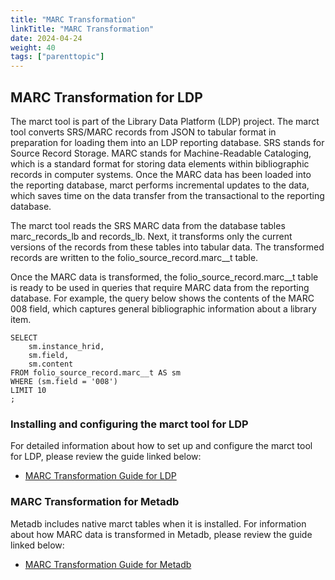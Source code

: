```yaml
---
title: "MARC Transformation"
linkTitle: "MARC Transformation"
date: 2024-04-24
weight: 40
tags: ["parenttopic"]
---
```


## MARC Transformation for LDP

The marct tool is part of the Library Data Platform (LDP) project. The marct tool converts SRS/MARC records from JSON to tabular format in preparation for loading them into an LDP reporting database. SRS stands for Source Record Storage. MARC stands for Machine-Readable Cataloging, which is a standard format for storing data elements within bibliographic records in computer systems. Once the MARC data has been loaded into the reporting database, marct performs incremental updates to the data, which saves time on the data transfer from the transactional to the reporting database.

The marct tool reads the SRS MARC data from the database tables marc_records_lb and records_lb. Next, it transforms only the current versions of the records from these tables into tabular data. The transformed records are written to the folio_source_record.marc__t table.

Once the MARC data is transformed, the folio_source_record.marc__t table is ready to be used in queries that require MARC data from the reporting database. For example, the query below shows the contents of the MARC 008 field, which captures general bibliographic information about a library item.

```
SELECT
    sm.instance_hrid,
    sm.field,
    sm.content
FROM folio_source_record.marc__t AS sm
WHERE (sm.field = '008')    
LIMIT 10
;
```

### Installing and configuring the marct tool for LDP

For detailed information about how to set up and configure the marct tool for LDP, please review the guide linked below:

* [MARC Transformation Guide for LDP](https://metadb.dev/doc/#_marc_transform_for_ldp)


### MARC Transformation for Metadb

Metadb includes native marct tables when it is installed. For information about how MARC data is transformed in Metadb, please review the guide linked below:

* [MARC Transformation Guide for Metadb](https://d1f3dtrg62pav.cloudfront.net/doc/#_marc_transform)